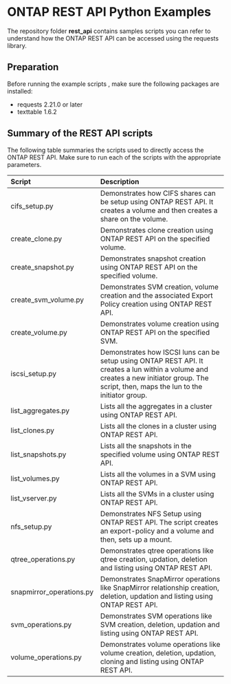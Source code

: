 # ONTAP REST API Python Examples

The repository folder **rest_api** contains samples scripts you can refer to understand how the ONTAP REST API can be accessed using the requests library.

## Preparation

Before running the example scripts , make sure the following packages are installed:

* requests 2.21.0 or later
* texttable 1.6.2

## Summary of the REST API scripts

The following table summaries the scripts used to directly access the ONTAP REST API. Make sure to run each of the scripts with the appropriate parameters.

| Script                               | Description       |
|:------------------------------------|:-------------|
| cifs_setup.py            | Demonstrates how CIFS shares can be setup using ONTAP REST API. It creates a volume and then creates a share on the volume. |
| create_clone.py                      | Demonstrates clone creation using ONTAP REST API on the specified volume.      |  
| create_snapshot.py                   | Demonstrates snapshot creation using ONTAP REST API on the specified volume.      |    
| create_svm_volume.py      |  Demonstrates SVM creation, volume creation and the associated Export Policy creation using ONTAP REST API.      |
| create_volume.py                     | Demonstrates volume creation using ONTAP REST API on the specified SVM.     |  
| iscsi_setup.py           | Demonstrates how ISCSI luns can be setup using ONTAP REST API. It creates a lun within a volume and creates a new initiator group. The script, then, maps the lun to the initiator group.      |    
| list_aggregates.py                   | Lists all the aggregates in a cluster using ONTAP REST API.      |   
| list_clones.py                       | Lists all the clones in a cluster using ONTAP REST API.       |     
| list_snapshots.py                    | Lists all the snapshots in the specified volume using ONTAP REST API.      |     
| list_volumes.py                      | Lists all the volumes in a SVM using ONTAP REST API.     |   
| list_vserver.py                      | Lists all the SVMs in a cluster using ONTAP REST API.      |    
| nfs_setup.py             | Demonstrates NFS Setup using ONTAP REST API. The script creates an export-policy and a volume and then, sets up a mount.      |     
| qtree_operations.py      | Demonstrates qtree operations like qtree creation, updation, deletion and listing using ONTAP REST API.      |    
| snapmirror_operations.py | Demonstrates SnapMirror operations like SnapMirror relationship creation, deletion, updation and listing using ONTAP REST API.     |     
| svm_operations.py        | Demonstrates SVM operations like SVM creation, deletion, updation and listing using ONTAP REST API.   |   
| volume_operations.py     | Demonstrates volume operations like volume creation, deletion, updation, cloning and listing using ONTAP REST API.   |    
